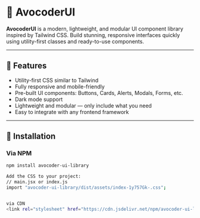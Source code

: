 # 🥑 AvocoderUI



**AvocoderUI** is a modern, lightweight, and modular UI component library inspired by Tailwind CSS. Build stunning, responsive interfaces quickly using utility-first classes and ready-to-use components.  

---

## 🌟 Features

- Utility-first CSS similar to Tailwind  
- Fully responsive and mobile-friendly  
- Pre-built UI components: Buttons, Cards, Alerts, Modals, Forms, etc.  
- Dark mode support  
- Lightweight and modular — only include what you need  
- Easy to integrate with any frontend framework  

---

## 🚀 Installation

### **Via NPM**

```bash
npm install avocoder-ui-library

Add the CSS to your project:
// main.jsx or index.js
import "avocoder-ui-library/dist/assets/index-1y757Gk-.css";


via CDN
<link rel="stylesheet" href="https://cdn.jsdelivr.net/npm/avocoder-ui-library@1.0.2/dist/assets/index-B053_CXX.css" />


